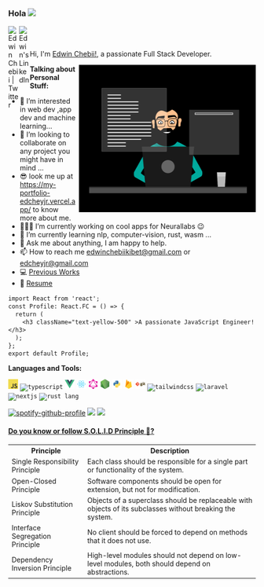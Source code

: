### Hola <img src="https://media.giphy.com/media/hvRJCLFzcasrR4ia7z/giphy.gif" width="25px">

<a href="https://twitter.com/edchey1">
  <img align="left" alt="Edwin Chebii | Twitter" width="22px" src="https://upload.wikimedia.org/wikipedia/commons/6/6f/Logo_of_Twitter.svg" />
</a>
<a href="https://www.linkedin.com/in/edwin-chebii-b18686209/">
  <img align="left" alt="Edwin's LinkedIn" width="22px" src="https://upload.wikimedia.org/wikipedia/commons/e/e9/Linkedin_icon.svg" />
</a>
<br />
<br />

Hi, I'm [Edwin Chebii!]( https://my-portfolio-edcheyjr.vercel.app/), a passionate Full Stack Developer.

<img align="right" style="margin-left:5px;" alt="GIF" src="./ui-dev.gif" width="360" height="300" />






**Talking about Personal Stuff:**

- 👀 I’m interested in web dev ,app dev and machine learning...
- 💞️ I’m looking to collaborate on any project you might have in mind ...
- 😎 look me up at https://my-portfolio-edcheyjr.vercel.app/ to know more about me.
- 👨🏽‍💻 I’m currently working on cool apps for Neurallabs 😉
- 🌱 I’m currently learning nlp, computer-vision, rust, wasm ...
- 💬 Ask me about anything, I am happy to help.
- 📫 How to reach me edwinchebiikibet@gmail.com or edcheyjr@gmail.com 
- 💻 [Previous Works](https://drive.google.com/drive/folders/12UII4MpMblo8tvFpUYGGoxI8UIuovlCP?usp=sharing)
- 📝 [Resume](https://drive.google.com/file/d/1U17p7XPgfq_B0tqHcvSpncf3DhCg26I3/view?usp=sharing)

```tsx
import React from 'react';
const Profile: React.FC = () => {
  return (
    <h3 className="text-yellow-500" >A passionate JavaScript Engineer!</h3>
  );
};
export default Profile;
```

**Languages and Tools:**

<!-- add - 👋 Hi, I’m @edcheyjr a full-stack dev proficient in python, PHP, android, java, javascript, CSS ,tailwindcss, laravel, and react
 -->
<code><img height="20" src="https://raw.githubusercontent.com/github/explore/80688e429a7d4ef2fca1e82350fe8e3517d3494d/topics/javascript/javascript.png" alt="javascript"></code>
<code><img height="20" src="https://upload.wikimedia.org/wikipedia/commons/f/f5/Typescript.svg" alt="typescript"></code>
<code><img height="20" src="https://raw.githubusercontent.com/github/explore/80688e429a7d4ef2fca1e82350fe8e3517d3494d/topics/vue/vue.png" alt="vue"></code>
<code><img height="20" src="https://raw.githubusercontent.com/github/explore/80688e429a7d4ef2fca1e82350fe8e3517d3494d/topics/react/react.png" alt="react"></code>
<code><img height="20" src="https://raw.githubusercontent.com/github/explore/5c058a388828bb5fde0bcafd4bc867b5bb3f26f3/topics/graphql/graphql.png" alt="graphql"></code>
<code><img height="20" src="https://raw.githubusercontent.com/github/explore/80688e429a7d4ef2fca1e82350fe8e3517d3494d/topics/nodejs/nodejs.png" alt="nodejs"></code>
<code><img height="20" src="https://raw.githubusercontent.com/github/explore/80688e429a7d4ef2fca1e82350fe8e3517d3494d/topics/python/python.png" alt="python"></code>
<code><img height="20" src="https://raw.githubusercontent.com/github/explore/80688e429a7d4ef2fca1e82350fe8e3517d3494d/topics/firebase/firebase.png" alt="firebase"></code>
<code><img height="20" src="https://raw.githubusercontent.com/github/explore/80688e429a7d4ef2fca1e82350fe8e3517d3494d/topics/git/git.png" alt="git"></code>
<code><img height="20" src="https://upload.wikimedia.org/wikipedia/commons/d/d5/Tailwind_CSS_Logo.svg" alt="tailwindcss"></code>
<code><img height="20" src="https://upload.wikimedia.org/wikipedia/commons/9/9a/Laravel.svg" alt="laravel"></code>
<code><img height="20" src="https://upload.wikimedia.org/wikipedia/commons/archive/8/8e/20230404233502%21Nextjs-logo.svg" alt="nextjs"></code>
<code><img height="20" src="https://commons.wikimedia.org/wiki/Category:Rust_(programming_language)#/media/File:Rust_programming_language_black_logo.svg" alt="rust lang"></code>
<!---
edcheyjr/edcheyjr is a ✨ special ✨ repository because its `README.md` (this file) appears on your GitHub profile.
You can click the Preview link to take a look at your changes.
--->


[![spotify-github-profile](https://spotify-github-profile.vercel.app/api/view?uid=jtlgayr7d4cugxc531ggc6a2j&cover_image=true&theme=default&show_offline=false&background_color=161b22&interchange=false&bar_color_cover=true)](https://github.com/kittinan/spotify-github-profile)
![](https://github.com/edcheyjr/github-stats/blob/master/generated/overview.svg)
![](https://github.com/edcheyjr/github-stats/blob/master/generated/languages.svg)

#### **[Do you know or follow S.O.L.I.D Principle 🤔?](https://www.freecodecamp.org/news/solid-principles-explained-in-plain-english/)**    

<table>
  <tr>
    <th>Principle</th>
    <th>Description</th>
  </tr>
  <tr>
    <td>Single Responsibility Principle</td>
    <td>Each class should be responsible for a single part or functionality of the system.</td>
  </tr>
  <tr>
    <td>Open-Closed Principle</td>
    <td>Software components should be open for extension, but not for modification.</td>
  </tr>
  <tr>
    <td>Liskov Substitution Principle</td>
    <td>Objects of a superclass should be replaceable with objects of its subclasses without breaking the system.</td>
  </tr>
  <tr>
    <td>Interface Segregation Principle</td>
    <td>No client should be forced to depend on methods that it does not use.</td>
  </tr>
  <tr>
    <td>Dependency Inversion Principle</td>
    <td>High-level modules should not depend on low-level modules, both should depend on abstractions.</td>
  </tr>
</table>



